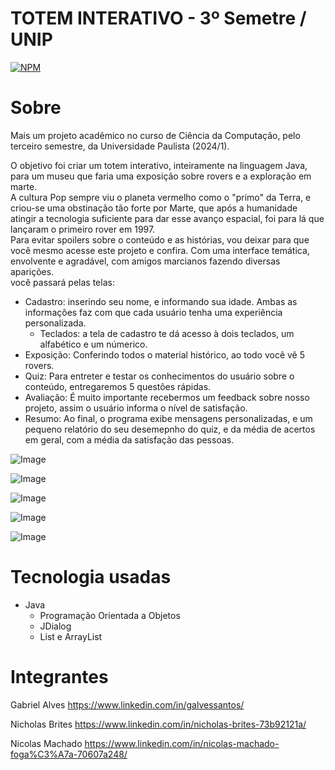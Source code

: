 # TOTEM INTERATIVO - 3º Semetre / UNIP

[![NPM](https://img.shields.io/npm/l/react)](https://github.com//nicholasbrites/aps3-unip-totem-interativo-marte/blob/main/LICENSE) 

# Sobre
Mais um projeto acadêmico no curso de Ciência da Computação, pelo terceiro semestre, da Universidade Paulista (2024/1).

O objetivo foi criar um totem interativo, inteiramente na linguagem Java, para um museu que faria uma exposição sobre rovers e a exploração em marte. <br>
A cultura Pop sempre viu o planeta vermelho como o "primo" da Terra, e criou-se uma obstinação tão forte por Marte, que após a humanidade atingir a tecnologia suficiente para dar esse avanço espacial, foi para lá que lançaram o primeiro rover em 1997. <br>
Para evitar spoilers sobre o conteúdo e as histórias, vou deixar para que você mesmo acesse este projeto e confira. Com uma interface temática, envolvente e agradável, com amigos marcianos fazendo diversas aparições. <br>
você passará pelas telas:
- Cadastro: inserindo seu nome, e informando sua idade. Ambas as informações faz com que cada usuário tenha uma experiência personalizada.
  - Teclados: a tela de cadastro te dá acesso à dois teclados, um alfabético e um númerico.
- Exposição: Conferindo todos o material histórico, ao todo você vê 5 rovers.
- Quiz: Para entreter e testar os conhecimentos do usuário sobre o conteúdo, entregaremos 5 questões rápidas.
- Avaliação: É muito importante recebermos um feedback sobre nosso projeto, assim o usuário informa o nível de satisfação.
- Resumo: Ao final, o programa exibe mensagens personalizadas, e um pequeno relatório do seu desemepnho do quiz, e da média de acertos em geral, com a média da satisfação das pessoas.

![Image](https://github.com/user-attachments/assets/dc5c54e0-e26a-40ab-ae1d-bac8cbfb2bf5)

![Image](https://github.com/user-attachments/assets/2cefa096-400e-4eb9-8380-8a24ede9d058)

![Image](https://github.com/user-attachments/assets/a91b3836-5d55-4623-a920-849199af783b)

![Image](https://github.com/user-attachments/assets/0e1ca5ad-97b0-4055-823a-126121896807)

![Image](https://github.com/user-attachments/assets/f8a553a3-da72-406b-bfa5-7c82bc9ddf4a)

# Tecnologia usadas
- Java
  - Programação Orientada a Objetos
  - JDialog
  - List e ArrayList

# Integrantes

Gabriel Alves https://www.linkedin.com/in/galvessantos/

Nicholas Brites https://www.linkedin.com/in/nicholas-brites-73b92121a/

Nicolas Machado https://www.linkedin.com/in/nicolas-machado-foga%C3%A7a-70607a248/

